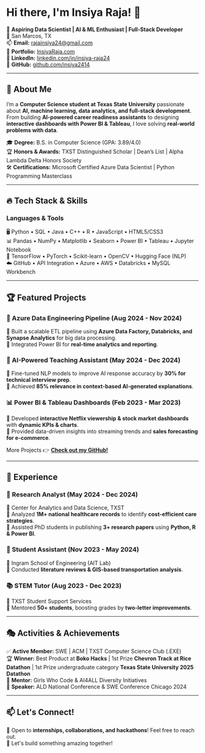 # Hi there, I'm Insiya Raja! 👋

🚀 **Aspiring Data Scientist | AI & ML Enthusiast | Full-Stack Developer**  
📍 San Marcos, TX  
📫 **Email:** [rajainsiya24@gmail.com](mailto:rajainsiya24@gmail.com)  
🔗 **Portfolio:** [InsiyaRaja.com](https://InsiyaRaja.com)  
🔗 **LinkedIn:** [linkedin.com/in/insiya-raja24](https://linkedin.com/in/insiya-raja24)  
🔗 **GitHub:** [github.com/insiya2414](https://github.com/insiya2414)  

---

## 🌟 About Me
I’m a **Computer Science student at Texas State University** passionate about **AI, machine learning, data analytics, and full-stack development**. From building **AI-powered career readiness assistants** to designing **interactive dashboards with Power BI & Tableau**, I love solving **real-world problems with data**. 

🎓 **Degree:** B.S. in Computer Science (GPA: 3.89/4.0)  
🏆 **Honors & Awards:** TXST Distinguished Scholar | Dean’s List | Alpha Lambda Delta Honors Society  
🛠️ **Certifications:** Microsoft Certified Azure Data Scientist | Python Programming Masterclass  

---

## 🔥 Tech Stack & Skills
### **Languages & Tools**
🖥️ Python • SQL • Java • C++ • R • JavaScript • HTML5/CSS3  
📊 Pandas • NumPy • Matplotlib • Seaborn • Power BI • Tableau • Jupyter Notebook  
🤖 TensorFlow • PyTorch • Scikit-learn • OpenCV • Hugging Face (NLP)  
☁️ GitHub • API Integration • Azure • AWS • Databricks • MySQL Workbench  

---

## 🏆 Featured Projects
### **🚀 Azure Data Engineering Pipeline (Aug 2024 - Nov 2024)**
🔹 Built a scalable ETL pipeline using **Azure Data Factory, Databricks, and Synapse Analytics** for big data processing.  
🔹 Integrated Power BI for **real-time analytics and reporting**.  

### **🤖 AI-Powered Teaching Assistant (May 2024 - Dec 2024)**
🔹 Fine-tuned NLP models to improve AI response accuracy by **30% for technical interview prep**.  
🔹 Achieved **85% relevance in context-based AI-generated explanations**.  

### **📊 Power BI & Tableau Dashboards (Feb 2023 - Mar 2023)**
🔹 Developed **interactive Netflix viewership & stock market dashboards** with **dynamic KPIs & charts**.  
🔹 Provided data-driven insights into streaming trends and **sales forecasting for e-commerce**.  

More Projects 👉 **[Check out my GitHub!](https://github.com/insiya2414)**

---

## 💼 Experience
### **🔬 Research Analyst (May 2024 - Dec 2024)**
📍 Center for Analytics and Data Science, TXST  
🔹 Analyzed **1M+ national healthcare records** to identify **cost-efficient care strategies**.  
🔹 Assisted PhD students in publishing **3+ research papers** using **Python, R & Power BI**.  

### **📡 Student Assistant (Nov 2023 - May 2024)**
📍 Ingram School of Engineering (AIT Lab)  
🔹 Conducted **literature reviews & GIS-based transportation analysis**.  

### **📚 STEM Tutor (Aug 2023 - Dec 2023)**
📍 TXST Student Support Services  
🔹 Mentored **50+ students**, boosting grades by **two-letter improvements**.  

---

## 🎭 Activities & Achievements
✅ **Active Member:** SWE | ACM | TXST Computer Science Club (.EXE)  
🏆 **Winner:** Best Product at **Boko Hacks** | 1st Prize **Chevron Track at Rice Datathon** | 1st Prize undergraduate category **Texas State University 2025 Datathon**  
🌟 **Mentor:** Girls Who Code & AI4ALL Diversity Initiatives  
🎤 **Speaker:** ALD National Conference & SWE Conference Chicago 2024  

---

## 📫 Let's Connect!
💬 Open to **internships, collaborations, and hackathons**! Feel free to reach out.  
🚀 Let's build something amazing together!  
